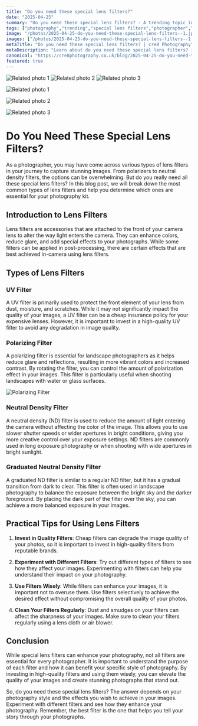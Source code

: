 ```yaml
---
title: "Do you need these special lens filters?"
date: "2025-04-25"
summary: "Do you need these special lens filters? - A trending topic in photography."
tags: ["photography","trending","special lens filters","photographer","polarizers","neutral density filters","UV filter","polarizing filter","landscape photography","graduated neutral density filter","high-quality filters","experiment with filters"]
image: "/photos/2025-04-25-do-you-need-these-special-lens-filters--1.jpg"
images: ["/photos/2025-04-25-do-you-need-these-special-lens-filters--1.jpg","/photos/2025-04-25-do-you-need-these-special-lens-filters--2.jpg","/photos/2025-04-25-do-you-need-these-special-lens-filters--3.jpg"]
metaTitle: "Do you need these special lens filters? | cre8 Photography"
metaDescription: "Learn about do you need these special lens filters? in photography with practical tips and insights."
canonical: "https://cre8photography.co.uk/blog/2025-04-25-do-you-need-these-special-lens-filters-"
featured: true
---
```


<!-- Gallery as HTML -->

<div class="grid grid-cols-1 sm:grid-cols-2 md:grid-cols-3 gap-4">
  <img src="/photos/2025-04-25-do-you-need-these-special-lens-filters--1.jpg" alt="Related photo 1" class="w-full rounded-lg" />
<img src="/photos/2025-04-25-do-you-need-these-special-lens-filters--2.jpg" alt="Related photo 2" class="w-full rounded-lg" />
<img src="/photos/2025-04-25-do-you-need-these-special-lens-filters--3.jpg" alt="Related photo 3" class="w-full rounded-lg" />
</div>


<!-- Gallery as Markdown -->
![Related photo 1](/photos/2025-04-25-do-you-need-these-special-lens-filters--1.jpg)


![Related photo 2](/photos/2025-04-25-do-you-need-these-special-lens-filters--2.jpg)


![Related photo 3](/photos/2025-04-25-do-you-need-these-special-lens-filters--3.jpg)



# Do You Need These Special Lens Filters?

As a photographer, you may have come across various types of lens filters in your journey to capture stunning images. From polarizers to neutral density filters, the options can be overwhelming. But do you really need all these special lens filters? In this blog post, we will break down the most common types of lens filters and help you determine which ones are essential for your photography kit.

## Introduction to Lens Filters

Lens filters are accessories that are attached to the front of your camera lens to alter the way light enters the camera. They can enhance colors, reduce glare, and add special effects to your photographs. While some filters can be applied in post-processing, there are certain effects that are best achieved in-camera using lens filters.

## Types of Lens Filters

### UV Filter

A UV filter is primarily used to protect the front element of your lens from dust, moisture, and scratches. While it may not significantly impact the quality of your images, a UV filter can be a cheap insurance policy for your expensive lenses. However, it is important to invest in a high-quality UV filter to avoid any degradation in image quality.

### Polarizing Filter

A polarizing filter is essential for landscape photographers as it helps reduce glare and reflections, resulting in more vibrant colors and increased contrast. By rotating the filter, you can control the amount of polarization effect in your images. This filter is particularly useful when shooting landscapes with water or glass surfaces.

![Polarizing Filter](/path/to/polarizing-filter.jpg)

### Neutral Density Filter

A neutral density (ND) filter is used to reduce the amount of light entering the camera without affecting the color of the image. This allows you to use slower shutter speeds or wider apertures in bright conditions, giving you more creative control over your exposure settings. ND filters are commonly used in long exposure photography or when shooting with wide apertures in bright sunlight.

### Graduated Neutral Density Filter

A graduated ND filter is similar to a regular ND filter, but it has a gradual transition from dark to clear. This filter is often used in landscape photography to balance the exposure between the bright sky and the darker foreground. By placing the dark part of the filter over the sky, you can achieve a more balanced exposure in your images.

## Practical Tips for Using Lens Filters

1. **Invest in Quality Filters**: Cheap filters can degrade the image quality of your photos, so it is important to invest in high-quality filters from reputable brands.

2. **Experiment with Different Filters**: Try out different types of filters to see how they affect your images. Experimenting with filters can help you understand their impact on your photography.

3. **Use Filters Wisely**: While filters can enhance your images, it is important not to overuse them. Use filters selectively to achieve the desired effect without compromising the overall quality of your photos.

4. **Clean Your Filters Regularly**: Dust and smudges on your filters can affect the sharpness of your images. Make sure to clean your filters regularly using a lens cloth or air blower.

## Conclusion

While special lens filters can enhance your photography, not all filters are essential for every photographer. It is important to understand the purpose of each filter and how it can benefit your specific style of photography. By investing in high-quality filters and using them wisely, you can elevate the quality of your images and create stunning photographs that stand out.

So, do you need these special lens filters? The answer depends on your photography style and the effects you wish to achieve in your images. Experiment with different filters and see how they enhance your photography. Remember, the best filter is the one that helps you tell your story through your photographs.

